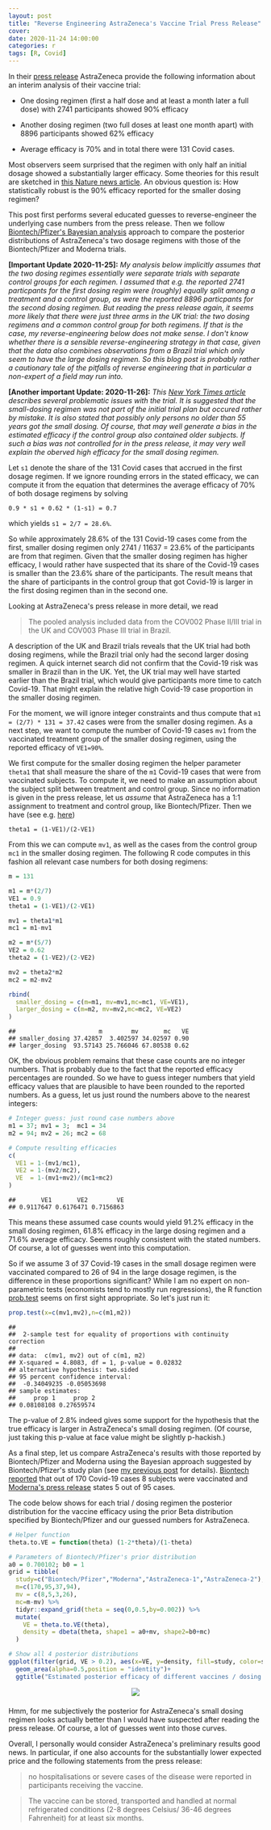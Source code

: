 ```yaml
---
layout: post
title: "Reverse Engineering AstraZeneca's Vaccine Trial Press Release"
cover: 
date: 2020-11-24 14:00:00
categories: r
tags: [R, Covid]
---
```



In their [press release](https://www.astrazeneca.com/media-centre/press-releases/2020/azd1222hlr.html) AstraZeneca provide the following information about an interim analysis of their vaccine trial:

- One dosing regimen (first a half dose and at least a month later a full dose) with 2741 participants showed 90% efficacy

- Another dosing regimen (two full doses at least one month apart) with 8896 participants showed 62% efficacy

- Average efficacy is 70% and in total there were 131 Covid cases.

Most observers seem surprised that the regimen with only half an initial dosage showed a substantially larger efficacy. Some theories for this result are sketched in [this Nature news article](https://www.nature.com/articles/d41586-020-03326-w). An obvious question is: How statistically robust is the 90% efficacy reported for the smaller dosing regimen?

This post first performs several educated guesses to reverse-engineer the underlying case numbers from the press release. Then we follow [Biontech/Pfizer's Bayesian analysis](http://skranz.github.io/r/2020/11/11/CovidVaccineBayesian.html) approach to compare the posterior distributions of AstraZeneca's two dosage regimens with those of the Biontech/Pfizer and Moderna trials.

**[Important Update 2020-11-25]:** *My analysis below implicitly assumes that the two dosing regimes essentially were separate trials with separate control groups for each regimen. I assumed that e.g. the reported 2741 particpants for the first dosing regim were (roughly) equally split among a treatment and a control group, as were the reported 8896 particpants for the second dosing regimen. But reading the press release again, it seems more likely that there were just three arms in the UK trial: the two dosing regimens and a common control group for both regimens. If that is the case, my reverse-engineering below does not make sense. I don't know whether there is a sensible reverse-engineering strategy in that case, given that the data also combines observations from a Brazil trial which only seem to have the large dosing regimen. So this blog post is probably rather a cautionary tale of the pitfalls of reverse engineering that in particular a non-expert of a field may run into.* 

**[Another important Update: 2020-11-26]:** *This [New York Times article](https://www.nytimes.com/2020/11/25/business/coronavirus-vaccine-astrazeneca-oxford.html?action=click&module=Top%20Stories&pgtype=Homepage) describes several problematic issues with the trial. It is suggested that the small-dosing regimen was not part of the initial trial plan but occured rather by mistake. It is also stated that possibly only persons no older than 55 years got the small dosing. Of course, that may well generate a bias in the estimated efficacy if the control group also contained older subjects. If such a bias was not controlled for in the press release, it may very well explain the oberved high efficacy for the small dosing regimen.*


Let `s1` denote the share of the 131 Covid cases that accrued in the first dosage regimen. If we ignore rounding errors in the stated efficacy, we can compute it from the equation that determines the average efficacy of 70% of both dosage regimens by solving

```
0.9 * s1 + 0.62 * (1-s1) = 0.7
```

which yields `s1 = 2/7 = 28.6%`.

So while approximately 28.6% of the 131 Covid-19 cases come from the first, smaller dosing regimen only 2741 / 11637 = 23.6% of the participants are from that regimen. Given that the smaller dosing regimen has higher efficacy, I would rather have suspected that its share of the Covid-19 cases is smaller than the 23.6% share of the participants. 
The result means that the share of participants in the control group that got Covid-19 is larger in the first dosing regimen than in the second one. 

Looking at AstraZeneca's press release in more detail, we read

> The pooled analysis included data from the COV002 Phase II/III trial in the UK and COV003 Phase III trial in Brazil.

A description of the UK and Brazil trials reveals that the UK trial had both dosing regimens, while the Brazil trial only had the second larger dosing regimen. A quick internet search did not confirm that the Covid-19 risk was smaller in Brazil than in the UK. Yet, the UK trial may well have started earlier than the Brazil trial, which would give participants more time to catch Covid-19. That might explain the relative high Covid-19 case proportion in the smaller dosing regimen.

For the moment, we will ignore integer constraints and thus compute that `m1 = (2/7) * 131 = 37.42` cases were from the smaller dosing regimen. As a next step, we want to compute the number of Covid-19 cases `mv1` from the vaccinated treatment group of the smaller dosing regimen, using the reported efficacy of `VE1=90%`.

We first compute for the smaller dosing regimen the helper parameter `theta1` that shall measure the share of the `m1` Covid-19 cases that were from vaccinated subjects. To compute it, we need to make an assumption about the subject split between treatment and control group. Since no information is given in the press release, let us *assume* that AstraZeneca has a 1:1 assignment to treatment and control group, like Biontech/Pfizer. Then we have (see e.g. [here](http://skranz.github.io/r/2020/11/11/CovidVaccineBayesian.html))

`theta1 = (1-VE1)/(2-VE1)`

From this we can compute `mv1`, as well as the cases from the control group `mc1` in the smaller dosing regimen. The following R code computes in this fashion all relevant case numbers for both dosing regimens:


```r
m = 131

m1 = m*(2/7)
VE1 = 0.9
theta1 = (1-VE1)/(2-VE1)

mv1 = theta1*m1
mc1 = m1-mv1

m2 = m*(5/7)
VE2 = 0.62
theta2 = (1-VE2)/(2-VE2)

mv2 = theta2*m2
mc2 = m2-mv2

rbind(
  smaller_dosing = c(m=m1, mv=mv1,mc=mc1, VE=VE1),
  larger_dosing = c(m=m2, mv=mv2,mc=mc2, VE=VE2)
)
```

```
##                       m        mv       mc   VE
## smaller_dosing 37.42857  3.402597 34.02597 0.90
## larger_dosing  93.57143 25.766046 67.80538 0.62
```

OK, the obvious problem remains that these case counts are no integer numbers. That is probably due to the fact that the reported efficacy percentages are rounded. So we have to guess integer numbers that yield efficacy values that are plausible to have been rounded to the reported numbers. As a guess, let us just round the numbers above to the nearest integers: 


```r
# Integer guess: just round case numbers above
m1 = 37; mv1 = 3;  mc1 = 34
m2 = 94; mv2 = 26; mc2 = 68

# Compute resulting efficacies
c(
  VE1 = 1-(mv1/mc1),
  VE2 = 1-(mv2/mc2),
  VE  = 1-(mv1+mv2)/(mc1+mc2)
)
```

```
##       VE1       VE2        VE 
## 0.9117647 0.6176471 0.7156863
```

This means these assumed case counts would yield 91.2% efficacy in the small dosing regimen, 61.8% efficacy in the large dosing regimen and a 71.6% average efficacy. Seems roughly consistent with the stated numbers. Of course, a lot of guesses went into this computation.

So if we assume 3 of 37 Covid-19 cases in the small dosage regimen were vaccinated compared to 26 of 94 in the large dosage regimen, is the difference in these proportions significant? While I am no expert on non-parametric tests (economists tend to mostly run regressions), the R function [prob.test](https://stat.ethz.ch/R-manual/R-devel/library/stats/html/prop.test.html) seems on first sight appropriate. So let's just run it:


```r
prop.test(x=c(mv1,mv2),n=c(m1,m2))
```

```
## 
## 	2-sample test for equality of proportions with continuity correction
## 
## data:  c(mv1, mv2) out of c(m1, m2)
## X-squared = 4.8083, df = 1, p-value = 0.02832
## alternative hypothesis: two.sided
## 95 percent confidence interval:
##  -0.34049235 -0.05053698
## sample estimates:
##     prop 1     prop 2 
## 0.08108108 0.27659574
```

The p-value of 2.8% indeed gives some support for the hypothesis that the true efficacy is larger in AstraZeneca's small dosing regimen. (Of course, just taking this p-value at face value might be slightly p-hackish.)

As a final step, let us compare AstraZeneca's results with those reported by Biontech/Pfizer and Moderna using the Bayesian approach suggested by Biontech/Pfizer's study plan (see [my previous post](http://skranz.github.io/r/2020/11/11/CovidVaccineBayesian.html) for details). [Biontech reported]((https://investors.biontech.de/news-releases/news-release-details/pfizer-and-biontech-conclude-phase-3-study-covid-19-vaccine)) that out of 170 Covid-19 cases 8 subjects were vaccinated and [Moderna's press release](https://investors.modernatx.com/news-releases/news-release-details/modernas-covid-19-vaccine-candidate-meets-its-primary-efficacy) states 5 out of 95 cases.

The code below shows for each trial / dosing regimen the posterior distribution for the vaccine efficacy using the prior Beta distribution specified by Biontech/Pfizer and our guessed numbers for AstraZeneca. 


```r
# Helper function
theta.to.VE = function(theta) (1-2*theta)/(1-theta)

# Parameters of Biontech/Pfizer's prior distribution
a0 = 0.700102; b0 = 1
grid = tibble(
  study=c("Biontech/Pfizer","Moderna","AstraZeneca-1","AstraZeneca-2"),
  m=c(170,95,37,94),
  mv = c(8,5,3,26),
  mc=m-mv) %>% 
  tidyr::expand_grid(theta = seq(0,0.5,by=0.002)) %>%
  mutate(
    VE = theta.to.VE(theta),
    density = dbeta(theta, shape1 = a0+mv, shape2=b0+mc)
  )

# Show all 4 posterior distributions
ggplot(filter(grid, VE > 0.2), aes(x=VE, y=density, fill=study, color=study)) +
  geom_area(alpha=0.5,position = "identity")+
  ggtitle("Estimated posterior efficacy of different vaccines / dosing regimens")
```
<center>
<img src="http://skranz.github.io/images/covid/astra_and_co.svg" style="max-width: 100%; margin-bottom: 0.5em;">
</center>

Hmm, for me subjectively the posterior for AstraZeneca's small dosing regimen looks actually better than I would have suspected after reading the press release. Of course, a lot of guesses went into those curves. 

Overall, I personally would consider AstraZeneca's preliminary results good news. In particular, if one also accounts for the substantially lower expected price and the following statements from the press release:

> no hospitalisations or severe cases of the disease were reported in participants receiving the vaccine.

> The vaccine can be stored, transported and handled at normal refrigerated conditions (2-8 degrees Celsius/ 36-46 degrees Fahrenheit) for at least six months.

